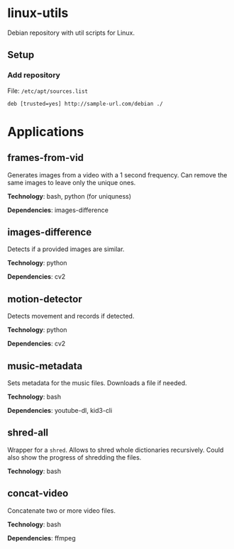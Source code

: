 # linux-utils
Debian repository with util scripts for Linux.

## Setup

### Add repository

File: `/etc/apt/sources.list`

```
deb [trusted=yes] http://sample-url.com/debian ./
```

# Applications

## frames-from-vid

Generates images from a video with a 1 second frequency. Can remove the same images to leave only the unique ones.

**Technology**: bash, python (for uniquness)

**Dependencies**: images-difference

## images-difference

Detects if a provided images are similar.

**Technology**: python

**Dependencies**: cv2

## motion-detector

Detects movement and records if detected.

**Technology**: python

**Dependencies**: cv2

## music-metadata

Sets metadata for the music files. Downloads a file if needed.

**Technology**: bash

**Dependencies**: youtube-dl, kid3-cli

## shred-all

Wrapper for a `shred`. Allows to shred whole dictionaries recursively. Could also show the progress of shredding the files.

**Technology**: bash

## concat-video

Concatenate two or more video files.

**Technology**: bash

**Dependencies**: ffmpeg
